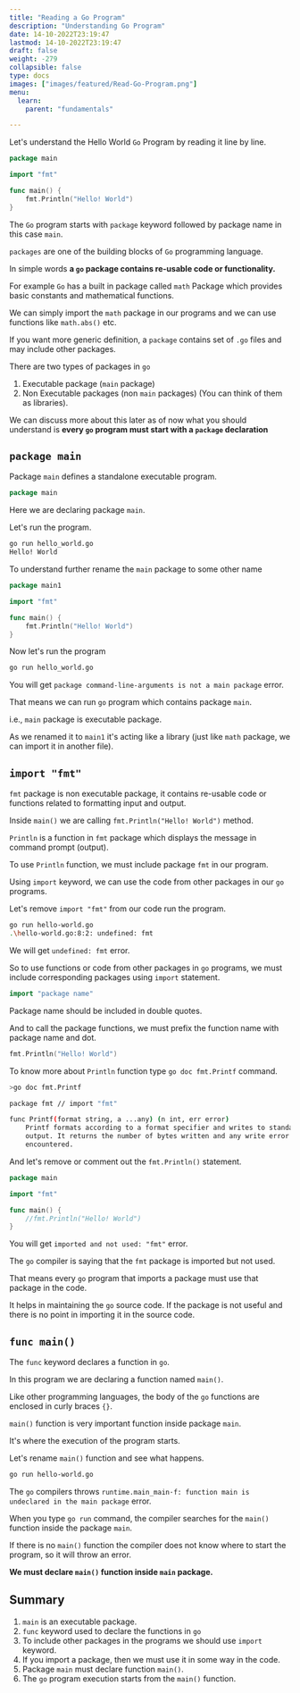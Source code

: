 ```yaml
---
title: "Reading a Go Program"
description: "Understanding Go Program"
date: 14-10-2022T23:19:47
lastmod: 14-10-2022T23:19:47
draft: false
weight: -279
collapsible: false
type: docs
images: ["images/featured/Read-Go-Program.png"]
menu:
  learn:
    parent: "fundamentals"

---
```


Let's understand the Hello World `Go` Program by reading it line by line.

```go
package main

import "fmt"

func main() {
    fmt.Println("Hello! World")
}
```

The `Go` program starts with `package` keyword followed by package name in this case `main`.

`packages` are one of the building blocks of `Go` programming language.

In simple words **a `go` package contains re-usable code or functionality.**

For example `Go` has a built in package called `math` Package which provides basic constants and mathematical functions.

We can simply import the `math` package in our programs and we can use functions like `math.abs()` etc. 

If you want more generic definition, a `package` contains set of `.go` files and may include other packages.

There are two types of packages in `go`

1. Executable package (`main` package)
2. Non Executable packages (non `main` packages) (You can think of them as libraries). 

We can discuss more about this later as of now what you should understand is **every `go` program must start with a `package` declaration**

## `package main`

Package `main` defines a standalone executable program. 

```go
package main
```
Here we are declaring package `main`. 

Let's run the program.

```bash
go run hello_world.go
Hello! World
```
To understand further rename the `main` package to some other name

```go
package main1

import "fmt"

func main() {
	fmt.Println("Hello! World")
}
```

Now let's run the program

```bash
go run hello_world.go
```

You will get `package command-line-arguments is not a main package` error. 

That means we can run `go` program which contains package `main`.

i.e., `main` package is executable package. 

As we renamed it to `main1` it's acting like a library (just like `math` package, we can import it in another file).

## `import "fmt"`

`fmt` package is non executable package, it contains re-usable code or functions related to formatting input and output.  

Inside `main()` we are calling `fmt.Println("Hello! World")` method. 

`Println` is a function in `fmt` package which displays the message in command prompt (output).

To use `Println` function, we must include package `fmt` in our program.

Using `import` keyword, we can use the code from other packages in our `go` programs. 

Let's remove `import "fmt"` from our code run the program.

```bash
go run hello-world.go
.\hello-world.go:8:2: undefined: fmt
```

We will get `undefined: fmt` error. 

So to use functions or code from other packages in `go` programs, we must include corresponding packages using `import` statement. 

```go
import "package name"
```

Package name should be included in double quotes. 

And to call the package functions, we must prefix the function name with package name and dot.

```go
fmt.Println("Hello! World")
```

To know more about `Println` function type `go doc fmt.Printf` command.

```bash
>go doc fmt.Printf

package fmt // import "fmt"

func Printf(format string, a ...any) (n int, err error)
    Printf formats according to a format specifier and writes to standard
    output. It returns the number of bytes written and any write error
    encountered.
```

And let's remove or comment out the `fmt.Println()` statement. 

```go
package main

import "fmt"

func main() {
	//fmt.Println("Hello! World")
}

```

You will get `imported and not used: "fmt"` error. 

The `go` compiler is saying that the `fmt` package is imported but not used. 

That means every `go` program that imports a package must use that package in the code. 

It helps in maintaining the `go` source code. If the package is not useful and there is no point in importing it in the source code.

## `func main()`

The `func` keyword declares a function in `go`. 

In this program we are declaring a function named `main()`.

Like other programming languages, the body of the `go` functions are enclosed in curly braces `{}`.

`main()` function is very important function inside package `main`.

It's where the execution of the program starts.

Let's rename `main()` function and see what happens.

```bash
go run hello-world.go
```

The `go` compilers throws `runtime.main_main·f: function main is undeclared in the main package` error.

When you type `go run` command, the compiler searches for the `main()` function inside the package `main`.

If there is no `main()` function the compiler does not know where to start the program, so it will throw an error.

**We must declare `main()` function inside `main` package.**

## Summary

1. `main` is an executable package.
2. `func` keyword used to declare the functions in `go`
3. To include other packages in the programs we should use `import` keyword.
4. If you import a package, then we must use it in some way in the code.
5. Package `main` must declare function `main()`.
6. The `go` program execution starts from the `main()` function.